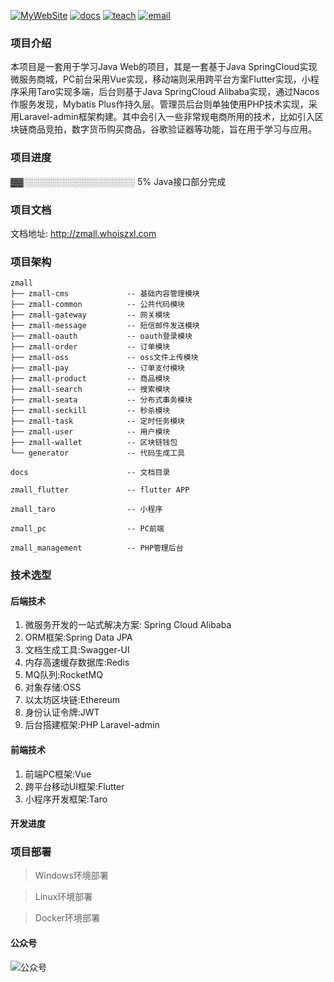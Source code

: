 [![MyWebSite](https://img.shields.io/badge/我的站点-whoiszxl-blue.svg)](https://whoiszxl.github.io)
[![docs](https://img.shields.io/badge/docs-reference-green.svg)](http://zmall.whoiszxl.com)
[![teach](https://img.shields.io/badge/教程-BohemianRhapsody-orange.svg)](https://github.com/whoiszxl/AYANAMI)
[![email](https://img.shields.io/badge/email-whoiszxl@gmail.com-red.svg)](https://whoiszxl.github.io)


### 项目介绍
本项目是一套用于学习Java Web的项目，其是一套基于Java SpringCloud实现微服务商城，PC前台采用Vue实现，移动端则采用跨平台方案Flutter实现，小程序采用Taro实现多端，后台则基于Java SpringCloud Alibaba实现，通过Nacos作服务发现，Mybatis Plus作持久层。管理员后台则单独使用PHP技术实现，采用Laravel-admin框架构建。其中会引入一些非常规电商所用的技术，比如引入区块链商品竞拍，数字货币购买商品，谷歌验证器等功能，旨在用于学习与应用。

### 项目进度
▓▓░░░░░░░░░░░░░░░░░░ 5% Java接口部分完成

### 项目文档
文档地址: http://zmall.whoiszxl.com

### 项目架构
```
zmall
├── zmall-cms             -- 基础内容管理模块
├── zmall-common          -- 公共代码模块
├── zmall-gateway         -- 网关模块
├── zmall-message         -- 短信邮件发送模块
├── zmall-oauth           -- oauth登录模块
├── zmall-order           -- 订单模块
├── zmall-oss             -- oss文件上传模块
├── zmall-pay             -- 订单支付模块
├── zmall-product         -- 商品模块
├── zmall-search          -- 搜索模块
├── zmall-seata           -- 分布式事务模块
├── zmall-seckill         -- 秒杀模块
├── zmall-task            -- 定时任务模块
├── zmall-user            -- 用户模块
├── zmall-wallet          -- 区块链钱包
└── generator             -- 代码生成工具

docs                      -- 文档目录

zmall_flutter             -- flutter APP

zmall_taro                -- 小程序

zmall_pc                  -- PC前端

zmall_management          -- PHP管理后台
```


### 技术选型

#### 后端技术
1. 微服务开发的一站式解决方案: Spring Cloud Alibaba
2. ORM框架:Spring Data JPA
3. 文档生成工具:Swagger-UI
4. 内存高速缓存数据库:Redis
5. MQ队列:RocketMQ
6. 对象存储:OSS
7. 以太坊区块链:Ethereum
8. 身份认证令牌:JWT
9. 后台搭建框架:PHP Laravel-admin

#### 前端技术
1. 前端PC框架:Vue
2. 跨平台移动UI框架:Flutter
3. 小程序开发框架:Taro




#### 开发进度




### 项目部署

> Windows环境部署




> Linux环境部署




> Docker环境部署



#### 公众号
![公众号](https://oss.whoiszxl.com/qrcode_for_whoisc137_258.jpg)